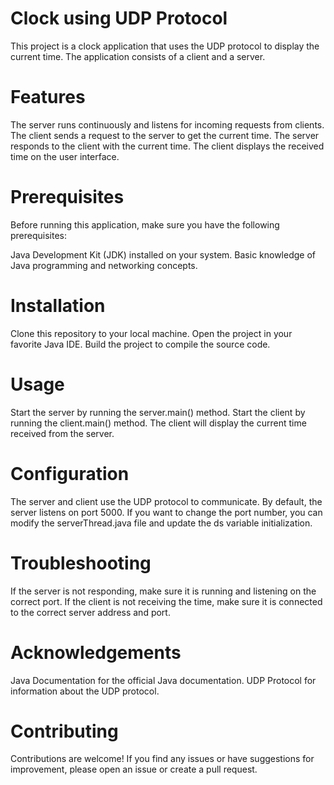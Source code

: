 # Clock using UDP Protocol
This project is a clock application that uses the UDP protocol to display the current time. The application consists of a client and a server.

# Features
The server runs continuously and listens for incoming requests from clients.
The client sends a request to the server to get the current time.
The server responds to the client with the current time.
The client displays the received time on the user interface.
# Prerequisites
Before running this application, make sure you have the following prerequisites:

Java Development Kit (JDK) installed on your system.
Basic knowledge of Java programming and networking concepts.
# Installation
Clone this repository to your local machine.
Open the project in your favorite Java IDE.
Build the project to compile the source code.
# Usage
Start the server by running the server.main() method.
Start the client by running the client.main() method.
The client will display the current time received from the server.
# Configuration
The server and client use the UDP protocol to communicate. By default, the server listens on port 5000. If you want to change the port number, you can modify the serverThread.java file and update the ds variable initialization.

# Troubleshooting
If the server is not responding, make sure it is running and listening on the correct port.
If the client is not receiving the time, make sure it is connected to the correct server address and port.

# Acknowledgements
Java Documentation for the official Java documentation.
UDP Protocol for information about the UDP protocol.
# Contributing
Contributions are welcome! If you find any issues or have suggestions for improvement, please open an issue or create a pull request.
